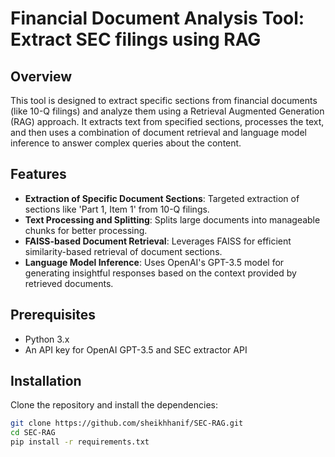# Financial Document Analysis Tool: Extract SEC filings using RAG

## Overview
This tool is designed to extract specific sections from financial documents (like 10-Q filings) and analyze them using a Retrieval Augmented Generation (RAG) approach. It extracts text from specified sections, processes the text, and then uses a combination of document retrieval and language model inference to answer complex queries about the content.

## Features
- **Extraction of Specific Document Sections**: Targeted extraction of sections like 'Part 1, Item 1' from 10-Q filings.
- **Text Processing and Splitting**: Splits large documents into manageable chunks for better processing.
- **FAISS-based Document Retrieval**: Leverages FAISS for efficient similarity-based retrieval of document sections.
- **Language Model Inference**: Uses OpenAI's GPT-3.5 model for generating insightful responses based on the context provided by retrieved documents.

## Prerequisites
- Python 3.x
- An API key for OpenAI GPT-3.5 and SEC extractor API

## Installation
Clone the repository and install the dependencies:
```bash
git clone https://github.com/sheikhhanif/SEC-RAG.git
cd SEC-RAG
pip install -r requirements.txt
